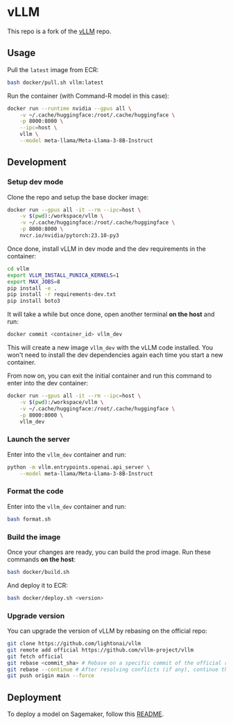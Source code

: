 # vLLM

This repo is a fork of the [vLLM](https://github.com/vllm-project/vllm) repo.

## Usage

Pull the `latest` image from ECR:

```bash
bash docker/pull.sh vllm:latest
```

Run the container (with Command-R model in this case):

```bash
docker run --runtime nvidia --gpus all \
    -v ~/.cache/huggingface:/root/.cache/huggingface \
    -p 8000:8000 \
    --ipc=host \
    vllm \
    --model meta-llama/Meta-Llama-3-8B-Instruct
```

## Development

### Setup dev mode

Clone the repo and setup the base docker image:

```bash
docker run --gpus all -it --rm --ipc=host \
	-v $(pwd):/workspace/vllm \
	-v ~/.cache/huggingface:/root/.cache/huggingface \
	-p 8000:8000 \
	nvcr.io/nvidia/pytorch:23.10-py3
```

Once done, install vLLM in dev mode and the dev requirements in the container:

```bash
cd vllm
export VLLM_INSTALL_PUNICA_KERNELS=1
export MAX_JOBS=8
pip install -e .
pip install -r requirements-dev.txt
pip install boto3
```

It will take a while but once done, open another terminal **on the host** and run:

```bash
docker commit <container_id> vllm_dev
```

This will create a new image `vllm_dev` with the vLLM code installed. You won't need to install the dev dependencies again each time you start a new container.

From now on, you can exit the initial container and run this command to enter into the dev container:

```bash
docker run --gpus all -it --rm --ipc=host \
	-v $(pwd):/workspace/vllm \
	-v ~/.cache/huggingface:/root/.cache/huggingface \
	-p 8000:8000 \
	vllm_dev
```

### Launch the server

Enter into the `vllm_dev` container and run:

```bash
python -m vllm.entrypoints.openai.api_server \
    --model meta-llama/Meta-Llama-3-8B-Instruct
```

### Format the code

Enter into the `vllm_dev` container and run:

```bash
bash format.sh
```

### Build the image

Once your changes are ready, you can build the prod image. Run these commands **on the host**:

```bash
bash docker/build.sh
```

And deploy it to ECR:

```bash
bash docker/deploy.sh <version>
```

### Upgrade version

You can upgrade the version of vLLM by rebasing on the official repo:

```bash
git clone https://github.com/lightonai/vllm
git remote add official https://github.com/vllm-project/vllm
git fetch official
git rebase <commit_sha> # Rebase on a specific commit of the official repo (i.e. the commit sha of the last stable release)
git rebase --continue # After resolving conflicts (if any), continue the rebase
git push origin main --force
```

## Deployment

To deploy a model on Sagemaker, follow this [README](https://github.com/lightonai/vllm/blob/main/sagemaker/README.md).
